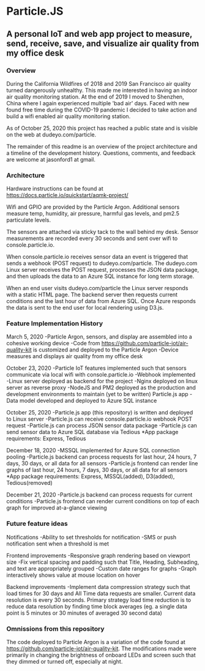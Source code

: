 # Particle.JS
## A personal IoT and web app project to measure, send, receive, save, and visualize air quality from my office desk

### Overview
During the California Wildfires of 2018 and 2019 San Francisco air quality turned dangerously unhealthy. This made me interested in having an indoor air quality monitoring station. At the end of 2019 I moved to Shenzhen, China where I again experienced multiple 'bad air' days. Faced with new found free time during the COVID-19 pandemic I decided to take action and build a wifi enabled air quality monitoring station.

As of October 25, 2020 this project has reached a public state and is visible on the web at dudeyo.com/particle.

The remainder of this readme is an overview of the project architecture and a timeline of the development history. Questions, comments, and feedback are welcome at jasonford1 at gmail.

### Architecture
Hardware instructions can be found at https://docs.particle.io/quickstart/aqmk-project/

Wifi and GPIO are provided by the Particle Argon. Additional sensors measure temp, humidity, air pressure, harmful gas levels, and pm2.5 particulate levels.

The sensors are attached via sticky tack to the wall behind my desk. Sensor measurements are recorded every 30 seconds and sent over wifi to console.particle.io.

When console.particle.io receives sensor data an event is triggered that sends a webhook (POST request) to dudeyo.com/particle. The dudeyo.com Linux server receives the POST request, processes the JSON data package, and then uploads the data to an Azure SQL instance for long term storage.

When an end user visits dudeyo.com/particle the Linux server responds with a static HTML page. The backend server then requests current conditions and the last hour of data from Azure SQL. Once Azure responds the data is sent to the end user for local rendering using D3.js.

### Feature Implementation History
March 5, 2020
 -Particle Argon, sensors, and display are assembled into a cohesive working device
 -Code from https://github.com/particle-iot/air-quality-kit is customized and deployed to the Particle Argon
 -Device measures and displays air quality from my office desk

October 23, 2020
 -Particle IoT features implemented such that sensors communicate via local wifi with console.particle.io
 -Webhook implemented
 -Linux server deployed as backend for the project
 -Nginx deployed on linux server as reverse proxy
 -NodeJS and PM2 deployed as the production and development environments to maintain (yet to be written) Particle.js app
 -Data model developed and deployed to Azure SQL instance

October 25, 2020
 -Particle.js app (this repository) is written and deployed to Linux server
 -Particle.js can receive console.particle.io webhook POST request
 -Particle.js can process JSON sensor data package
 -Particle.js can send sensor data to Azure SQL database via Tedious
 *App package requirements: Express, Tedious

December 18, 2020
 -MSSQL implemented for Azure SQL connection pooling
 -Particle.js backend can process requests for last hour, 24 hours, 7 days, 30 days, or all data for all sensors
 -Particle.js frontend can render line graphs of last hour, 24 hours, 7 days, 30 days, or all data for all sensors
 *App package requirements: Express, MSSQL(added), D3(added), Tedious(removed)

December 21, 2020
 -Particle.js backend can process requests for current conditions
 -Particle.js frontend can render current conditions on top of each graph for improved at-a-glance viewing

### Future feature ideas
Notifications
 -Ability to set thresholds for notification
 -SMS or push notification sent when a threshold is met

Frontend improvements
 -Responsive graph rendering based on viewport size
 -Fix vertical spacing and padding such that Title, Heading, Subheading, and text are appropriately grouped
 -Custom date ranges for graphs
 -Graph interactively shows value at mouse location on hover

Backend improvements
 -Implement data compression strategy such that load times for 30 days and All Time data requests are smaller. Current data resolution is every 30 seconds. Primary strategy load time reduction is to reduce data resolution by finding time block averages (eg. a single data point is 5 minutes or 30 minutes of averaged 30 second data)

 ### Omnissions from this repository
 The code deployed to Particle Argon is a variation of the code found at https://github.com/particle-iot/air-quality-kit. The modifications made were primarily in changing the brightness of onboard LEDs and screen such that they dimmed or turned off, especially at night.